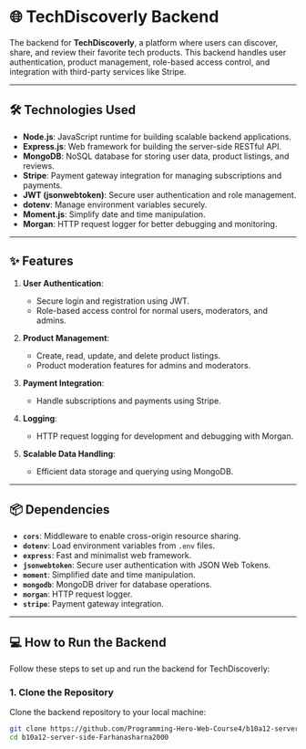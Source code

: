 # 🌐 TechDiscoverly Backend

The backend for **TechDiscoverly**, a platform where users can discover, share, and review their favorite tech products. This backend handles user authentication, product management, role-based access control, and integration with third-party services like Stripe.

---

## 🛠️ Technologies Used

- **Node.js**: JavaScript runtime for building scalable backend applications.
- **Express.js**: Web framework for building the server-side RESTful API.
- **MongoDB**: NoSQL database for storing user data, product listings, and reviews.
- **Stripe**: Payment gateway integration for managing subscriptions and payments.
- **JWT (jsonwebtoken)**: Secure user authentication and role management.
- **dotenv**: Manage environment variables securely.
- **Moment.js**: Simplify date and time manipulation.
- **Morgan**: HTTP request logger for better debugging and monitoring.

---

## ✨ Features

1. **User Authentication**:
   - Secure login and registration using JWT.
   - Role-based access control for normal users, moderators, and admins.

2. **Product Management**:
   - Create, read, update, and delete product listings.
   - Product moderation features for admins and moderators.

3. **Payment Integration**:
   - Handle subscriptions and payments using Stripe.

4. **Logging**:
   - HTTP request logging for development and debugging with Morgan.

5. **Scalable Data Handling**:
   - Efficient data storage and querying using MongoDB.

---

## 📦 Dependencies

- **`cors`**: Middleware to enable cross-origin resource sharing.
- **`dotenv`**: Load environment variables from `.env` files.
- **`express`**: Fast and minimalist web framework.
- **`jsonwebtoken`**: Secure user authentication with JSON Web Tokens.
- **`moment`**: Simplified date and time manipulation.
- **`mongodb`**: MongoDB driver for database operations.
- **`morgan`**: HTTP request logger.
- **`stripe`**: Payment gateway integration.

---

## 💻 How to Run the Backend

Follow these steps to set up and run the backend for TechDiscoverly:

### 1. Clone the Repository
Clone the backend repository to your local machine:
```bash
git clone https://github.com/Programming-Hero-Web-Course4/b10a12-server-side-Farhanasharna2000
cd b10a12-server-side-Farhanasharna2000

